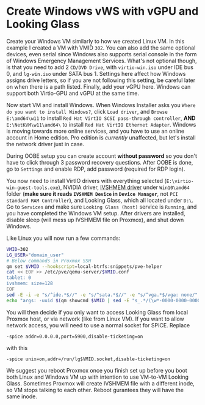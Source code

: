 # Create Windows vWS with vGPU and Looking Glass

Create your Windows VM similarly to how we created Linux VM. In this example I created a VM with VMID `302`. You can also add the same optional devices, even serial since Windows also supports serial console in the form of Windows Emergency Management Services. What's not optional though, is that you need to add 2 `CD/DVD Drive`, with `virtio-win.iso` under IDE bus 0, and `lg-win.iso` under SATA bus 1. Settings here affect how Windows assigns drive letters, so if you are not following this setting, be careful later on when there is a path listed. Finally, add your vGPU here. Windows can support both Virtio-GPU and vGPU at the same time.

Now start VM and install Windows. When Windows Installer asks you `Where do you want to install Windows?`, click `Load driver`, and `Browse` `E:\amd64\w11` to install `Red Hat VirtIO SCSI pass-through controller`, **AND** `E:\NetKVM\w11\amd64\` to install `Red Hat VirtIO Ethernet Adapter`. Windows is moving towards more online services, and you have to use an online account in Home edition. Pro edition is *currently* unaffected, but let's install the network driver just in case.

During OOBE setup you can create account **without password** so you don't have to click through 3 password recovery questions. After OOBE is done, go to `Settings` and enable RDP, add password (required for RDP login).

You now need to install VirtIO drivers with everything selected (`E:\virtio-win-guest-tools.exe`), NVIDIA driver, [IVSHMEM driver](https://looking-glass.io/docs/B5.0.1/install/#installing-the-ivshmem-driver) under `Win10\amd64` folder (**make sure it reads `IVSHMEM Device` in `Device Manager`**, not `PCI standard RAM Controller`), and Looking Glass, which all located under `D:\`. Go to `Services` and make sure `Looking Glass (host)` service is `Running`, and you have completed the Windows VM setup. After drivers are installed, disable sleep (will mess up IVSHMEM file on Proxmox), and shut down Windows.

Like Linux you will now run a few commands:

```bash
VMID=302
LG_USER="domain_user"
# Below commands in Proxmox SSH
qm set $VMID --hookscript=local-btrfs:snippets/pve-helper
cat << EOF >> /etc/pve/qemu-server/$VMID.conf
tablet: 0
ivshmem: size=128
EOF
sed -E -i -e "s/^ide.*$//" -e "s/^sata.*$//" -e "s/^vga.*$/vga: none/" /etc/pve/qemu-server/$VMID.conf
echo "args: -uuid $(qm showcmd $VMID | sed -E "s_.*/(\w*-0000-0000-0000-\w*).*_\1_") -cpu host,hv_ipi,hv_relaxed,hv_reset,hv_runtime,hv_spinlocks=0x1fff,hv_stimer,hv_synic,hv_time,hv_vapic,hv_vendor_id=AuthenticAMD,hv_vpindex,kvm=off,+kvm_pv_eoi,+kvm_pv_unhalt,-hypervisor -device virtio-mouse-pci -device virtio-keyboard-pci -device virtio-serial-pci -chardev spicevmc,id=vdagent,name=vdagent -device virtserialport,chardev=vdagent,name=com.redhat.spice.0 -spice addr=0.0.0.0,port=5900,disable-ticketing=on" >> /etc/pve/qemu-server/$VMID.conf
```

You will then decide if you only want to access Looking Glass from local Proxmox host, or via network (like from Linux VM). If you want to allow network access, you will need to use a normal socket for SPICE. Replace

```
-spice addr=0.0.0.0,port=5900,disable-ticketing=on
```

with this

```
-spice unix=on,addr=/run/lg$VMID.socket,disable-ticketing=on
```

We suggest you reboot Proxmox once you finish set up before you boot both Linux and Windows VM up with intention to use VM-to-VM Looking Glass. Sometimes Proxmox will create IVSHMEM file with a different inode, so VM stops talking to each other. Reboot gurantees they will have the same inode.
